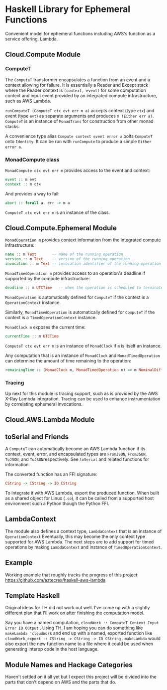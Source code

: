 # Haskell Library for Ephemeral Functions

Convenient model for ephemeral functions including AWS's function as a service
offering, Lambda.

## Cloud.Compute Module

### ComputeT

The `ComputeT` transformer encapsulates a function from an event and a context allowing
for failure. It is essentially a Reader and Except stack where the Reader context is
`(context, event)` for some computation context and input event provided by an integrated
compute infrastructure, such as AWS Lambda.

`runComputeT (ComputeT ctx evt err m a)` accepts context (type `ctx`) and event
(type `evt`)  as separate arguments and produces `m (Either err a)`. `ComputeT` is an
instance of `MonadTrans` for construction from other monad stacks.

A convenience type alias `Compute context event error a` bolts `ComputeT` onto `Identity`.
It can be run with `runCompute` to produce a simple `Either error a`.

### MonadCompute class

`MonadCompute ctx evt err m` provides access to the event and context:

```Haskell
event :: m evt
context :: m ctx
```

And provides a way to fail:

```Haskell
abort :: forall a. err -> m a
```

`ComputeT ctx evt err m` is an instance of the class.

## Cloud.Compute.Ephemeral Module

`MonadOperation m` provides context information from the integrated compute infrastructure:

```Haskell
name :: m Text       -- name of the running operation
version :: m Text    -- version of the running operation
invocation :: m Text -- invocation identifier of the running operation
```

`MonadTimedOperation m` provides access to an operation's deadline if supported by the
compute infrastructure:

```Haskell
deadline :: m UTCTime   -- when the operation is scheduled to terminate
```

`MonadOperation` is automatically defined for `ComputeT` if the context is a
`OperationContext` instance.

Similarly, `MonadTimedOperation` is automatically defined for `ComputeT` if the context
is a `TimedOperationContext` instance.

`MonadClock m` exposes the current time:

```Haskell
currentTime :: m UTCTime
```

`ComputeT ctx evt err m` is an instance of `MonadClock` if `m` is itself an instance.

Any computation that is an instance of `MonadClock` and `MonadTimedOperation` can determine
the amount of time remaining to the operation:

```Haskell
remainingTime :: (MonadClock m, MonadTimedOperation m) => m NominalDiffTime
```

### Tracing

Up next for this module is tracing support, such as is provided by the AWS X-Ray Lambda
integration. Tracing can be used to enhance instrumentation by correlating ephemeral
invocations.

## Cloud.AWS.Lambda Module

## toSerial and Friends

A `ComputeT` can automatically become an AWS Lambda function if its context, event, error, and
encapsulated types are `FromJSON`, `FromJSON`, `ToJSON`, and `ToJSON`respectively. See `toSerial`
and related functions for information.

The converted function has an FFI signature:

```Haskell
CString -> CString -> IO CString
```

To integrate it with AWS Lambda, export the produced function. When built as a shared
object for Linux (`.so`), it can be called from a supported host environment such a
Python though the Python FFI.

## LambdaContext

The module also defines a context type, `LambdaContext` that is an instance of `OperationContext`
Eventually, this may become the only context type supported for AWS Lambda. The next steps are
to add support for timed operations by making `LambdaContext` and instance of
`TimedOperationContext`.

## Example

Working example that roughly tracks the progress of this project: https://github.com/aztecrex/haskell-aws-lambda


## Template Haskell

Original ideas for TH did not work out well. I've come up with a slightly different
plan that I'll work on after finishing the computation model.

Say you have a named computation, `cloudWork :: ComputeT Context Input Error IO Output` . Using
TH, I am hoping you can do something like `makeLambda 'cloudWork` and end up with a named,
exported function like `cloudWork_export :: CString -> CString -> IO CString` . `makeLambda` would
also export the new function name to a file where it could be used when generating interop
code in the host language.

## Module Names and Hackage Categories

Haven't settled on it all yet but I expect this project will be divided into the parts that
don't depend on AWS and the parts that do.


